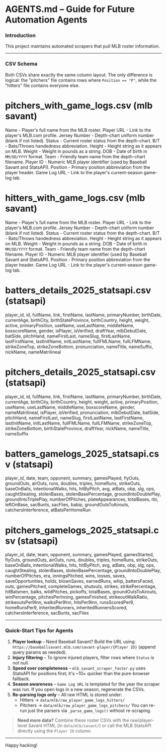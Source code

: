 # AGENTS.md – Guide for Future Automation Agents

### Introduction
This project maintains automated scrapers that pull MLB roster information.

---

### CSV Schema
Both CSVs share exactly the same column layout.  The only difference is logical: the "pitchers" file contains rows where `Position == "P"`, while the "hitters" file contains everyone else.

# pitchers_with_game_logs.csv (mlb savant)
Name - Player's full name from the MLB roster.
Player URL - Link to the player's MLB.com profile.
Jersey Number - Depth-chart uniform number (blank if not listed).
Status - Current roster status from the depth-chart.
B/T - Bats/Throws handedness abbreviation.
Height - Height string as it appears on MLB.
Weight - Weight in pounds as a string.
DOB - Date of birth in `MM/DD/YYYY` format.
Team - Friendly team name from the depth-chart filename.
Player ID - Numeric MLB player identifier (used by Baseball Savant and StatsAPI).
Position - Primary position abbreviation from the player header.
Game Log URL - Link to the player's current-season game-log tab.

# hitters_with_game_logs.csv (mlb savant)
Name - Player's full name from the MLB roster.
Player URL - Link to the player's MLB.com profile.
Jersey Number - Depth-chart uniform number (blank if not listed).
Status - Current roster status from the depth-chart.
B/T - Bats/Throws handedness abbreviation.
Height - Height string as it appears on MLB.
Weight - Weight in pounds as a string.
DOB - Date of birth in `MM/DD/YYYY` format.
Team - Friendly team name from the depth-chart filename.
Player ID - Numeric MLB player identifier (used by Baseball Savant and StatsAPI).
Position - Primary position abbreviation from the player header.
Game Log URL - Link to the player's current-season game-log tab.

# batters_details_2025_statsapi.csv (statsapi)
player_id, id, fullName, link, firstName, lastName, primaryNumber, birthDate, currentAge, birthCity, birthStateProvince, birthCountry, height, weight, active, primaryPosition, useName, useLastName, middleName, boxscoreName, gender, isPlayer, isVerified, draftYear, mlbDebutDate, batSide, pitchHand, nameFirstLast, nameSlug, firstLastName, lastFirstName, lastInitName, initLastName, fullFMLName, fullLFMName, strikeZoneTop, strikeZoneBottom, pronunciation, nameTitle, nameSuffix, nickName, nameMatrilineal

# pitchers_details_2025_statsapi.csv (statsapi)
player_id, id, fullName, link, firstName, lastName, primaryNumber, birthDate, currentAge, birthCity, birthCountry, height, weight, active, primaryPosition, useName, useLastName, middleName, boxscoreName, gender, nameMatrilineal, isPlayer, isVerified, pronunciation, mlbDebutDate, batSide, pitchHand, nameFirstLast, nameSlug, firstLastName, lastFirstName, lastInitName, initLastName, fullFMLName, fullLFMName, strikeZoneTop, strikeZoneBottom, birthStateProvince, draftYear, nickName, nameTitle, nameSuffix

# batters_gamelogs_2025_statsapi.csv (statsapi)
player_id, date, team, opponent, summary, gamesPlayed, flyOuts, groundOuts, airOuts, runs, doubles, triples, homeRuns, strikeOuts, baseOnBalls, intentionalWalks, hits, hitByPitch, avg, atBats, obp, slg, ops, caughtStealing, stolenBases, stolenBasePercentage, groundIntoDoublePlay, groundIntoTriplePlay, numberOfPitches, plateAppearances, totalBases, rbi, leftOnBase, sacBunts, sacFlies, babip, groundOutsToAirouts, catchersInterference, atBatsPerHomeRun

# pitchers_gamelogs_2025_statsapi.csv (statsapi)
player_id, date, team, opponent, summary, gamesPlayed, gamesStarted, flyOuts, groundOuts, airOuts, runs, doubles, triples, homeRuns, strikeOuts, baseOnBalls, intentionalWalks, hits, hitByPitch, avg, atBats, obp, slg, ops, caughtStealing, stolenBases, stolenBasePercentage, groundIntoDoublePlay, numberOfPitches, era, inningsPitched, wins, losses, saves, saveOpportunities, holds, blownSaves, earnedRuns, whip, battersFaced, outs, gamesPitched, completeGames, shutouts, strikes, strikePercentage, hitBatsmen, balks, wildPitches, pickoffs, totalBases, groundOutsToAirouts, winPercentage, pitchesPerInning, gamesFinished, strikeoutWalkRatio, strikeoutsPer9Inn, walksPer9Inn, hitsPer9Inn, runsScoredPer9, homeRunsPer9, inheritedRunners, inheritedRunnersScored, catchersInterference, sacBunts, sacFlies

---

### Quick-Start Tips for Agents
1. **Player lookup** – Need Baseball Savant?  Build the URL using:<br>`https://baseballsavant.mlb.com/savant-player/{Player ID}` (append query params as needed).
2. **Injury filtering** – To ignore injured players, filter rows where `Status` is not null.
3. **Speed over completeness** – `mlb_savant_scraper_faster.py` uses StatsAPI for positions first; it's ~10× quicker than the pure-browser fallback.
4. **Season awareness** – `Game Log URL` is templated for the year the scraper was run.  If you open logs in a new season, regenerate the CSVs.
5. **Re-parsing logs only** – All raw HTML is stored under:
   * Hitters → `data/mlb/raw_player_game_logs_hitters/`
   * Pitchers → `data/mlb/raw_player_game_logs_pitchers/`
   You can re-run just the parsers via `_parse_game_logs()` without re-scraping.

> **Need more data?** Combine these roster CSVs with the raw/player-level Savant HTML (in `data/mlb/savant/`) or call the MLB StatsAPI directly using the `Player ID` column.

---
Happy hacking! 